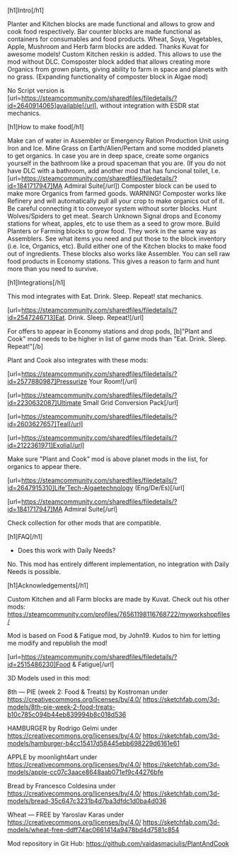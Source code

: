 [h1]Intro[/h1] 

Planter and Kitchen blocks are made functional and allows to grow and cook food respectively.
Bar counter blocks are made functional as containers for consumables and food products.
Wheat, Soya, Vegetables, Apple, Mushroom and Herb farm blocks are added. Thanks Kuvat for awesome models!
Custom Kitchen reskin is added. This allows to use the mod without DLC.
Comsposter block added that allows creating more Organics from grown plants, giving ability to farm in space and planets with no grass. (Expanding functionality of composter block in Algae mod)

No Script version is [url=https://steamcommunity.com/sharedfiles/filedetails/?id=2640914065]available[/url], without integration with ESDR stat mechanics.

[h1]How to make food[/h1]

Make can of water in Assembler or Emergency Ration Production Unit using Iron and Ice.
Mine Grass on Earth/Alien/Pertam and some modded planets to get organics. 
In case you are in deep space, create some organics yourself in the bathroom like a proud spaceman that you are.
(If you do not have DLC with a bathroom, add another mod that has funcional toilet, I.e. [url=https://steamcommunity.com/sharedfiles/filedetails/?id=1841717947]MA Admiral Suite[/url])
Composter block can be used to make more Organics from farmed goods.
WARNING! Composter works like Refinery and will automatically pull all your crop to make organics out of it. Be careful connecting it to conveyor system without sorter blocks.
Hunt Wolves/Spiders to get meat.
Search Unknown Signal drops and Economy stations for wheat, apples, etc to use them as a seed to grow more.
Build Planters or Farming blocks to grow food. They work in the same way as Assemblers. See what items you need and put those to the block inventory (i.e. Ice, Organics, etc).
Build either one of the Kitchen blocks to make food out of ingredients. These blocks also works like Assembler.
You can sell raw food products in Economy stations. This gives a reason to farm and hunt more than you need to survive.


[h1]Integrations[/h1]

This mod integrates with Eat. Drink. Sleep. Repeat! stat mechanics.

[url=https://steamcommunity.com/sharedfiles/filedetails/?id=2547246713]Eat. Drink. Sleep. Repeat![/url]

For offers to appear in Economy stations and drop pods, [b]"Plant and Cook" mod needs to be higher in list of game mods than "Eat. Drink. Sleep. Repeat!"[/b]

Plant and Cook also integrates with these mods:

[url=https://steamcommunity.com/sharedfiles/filedetails/?id=2577880987]Pressurize Your Room![/url]

[url=https://steamcommunity.com/sharedfiles/filedetails/?id=2230632087]Ultimate Small Grid Conversion Pack[/url]

[url=https://steamcommunity.com/sharedfiles/filedetails/?id=2603627657]Teal[/url]

[url=https://steamcommunity.com/sharedfiles/filedetails/?id=2122361971]Exolia[/url]

Make sure "Plant and Cook" mod is above planet mods in the list, for organics to appear there.

[url=https://steamcommunity.com/sharedfiles/filedetails/?id=2647915310]Life'Tech-Algaetechnology (Eng/De/Es)[/url]

[url=https://steamcommunity.com/sharedfiles/filedetails/?id=1841717947]MA Admiral Suite[/url]

Check collection for other mods that are compatible.


[h1]FAQ[/h1]

- Does this work with Daily Needs?

No. This mod has entirely different implementation, no integration with Daily Needs is possible.


[h1]Acknowledgements[/h1]

Custom Kitchen and all Farm blocks are made by Kuvat. Check out his other mods:
https://steamcommunity.com/profiles/76561198116768722/myworkshopfiles/

Mod is based on Food & Fatigue mod, by John19. Kudos to him for letting me modify and republish the mod!

[url=https://steamcommunity.com/sharedfiles/filedetails/?id=2515486230]Food & Fatigue[/url]


3D Models used in this mod:

8th — PIE (week 2: Food & Treats) by Kostroman under https://creativecommons.org/licenses/by/4.0/
https://sketchfab.com/3d-models/8th-pie-week-2-food-treats-b10c785c094b44eb839994b8c018d536

HAMBURGER by Rodrigo Gelmi under https://creativecommons.org/licenses/by/4.0/
https://sketchfab.com/3d-models/hamburger-b4cc15417d58445ebb698229d6161e61

APPLE by moonlight4art under https://creativecommons.org/licenses/by/4.0/
https://sketchfab.com/3d-models/apple-cc07c3aace8648aab071ef9c44276bfe

Bread by Francesco Coldesina under https://creativecommons.org/licenses/by/4.0/
https://sketchfab.com/3d-models/bread-35c647c3231b4d7ba3dfdc1d0ba4d036

Wheat — FREE by Yaroslav Karas under https://creativecommons.org/licenses/by/4.0/
https://sketchfab.com/3d-models/wheat-free-ddff74ac0661414a9478bd4d7581c854


Mod repository in Git Hub: https://github.com/vaidasmaciulis/PlantAndCook